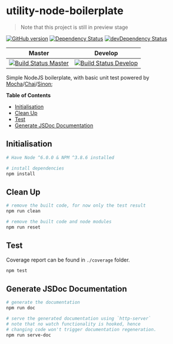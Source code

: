 # utility-node-boilerplate

> Note that this project is still in preview stage

[![GitHub version](https://badge.fury.io/gh/unknownmoon%2Futility-node-boilerplate.svg)](https://badge.fury.io/gh/unknownmoon%2Futility-node-boilerplate)
[![Dependency Status](https://david-dm.org/unknownmoon/utility-node-boilerplate.svg)](https://david-dm.org/unknownmoon/utility-node-boilerplate)
[![devDependency Status](https://david-dm.org/unknownmoon/utility-node-boilerplate/dev-status.svg)](https://david-dm.org/unknownmoon/utility-node-boilerplate#info=devDependencies)

| Master | Develop |
| ------ | ------- |
| [![Build Status Master](https://travis-ci.org/unknownmoon/utility-node-boilerplate.svg?branch=master)](https://travis-ci.org/unknownmoon/utility-node-boilerplate) | [![Build Status Develop](https://travis-ci.org/unknownmoon/utility-node-boilerplate.svg?branch=develop)](https://travis-ci.org/unknownmoon/utility-node-boilerplate) |

Simple NodeJS boilerplate, with basic unit test powered by [Mocha][mocha-link]/[Chai][chai-link]/[Sinon][sinon-link];

__Table of Contents__

<!-- MarkdownTOC -->

- [Initialisation](#initialisation)
- [Clean Up](#clean-up)
- [Test](#test)
- [Generate JSDoc Documentation](#generate-jsdoc-documentation)

<!-- /MarkdownTOC -->

<a name="initialisation"></a>
## Initialisation

```bash
# Have Node ^6.0.0 & NPM ^3.8.6 installed

# install dependencies
npm install
```

<a name="clean-up"></a>
## Clean Up

```bash
# remove the built code, for now only the test result 
npm run clean

# remove the built code and node modules
npm run reset
```

<a name="test"></a>
## Test

Coverage report can be found in `./coverage` folder.

```bash
npm test
```

<a name="generate-jsdoc-documentation"></a>
## Generate JSDoc Documentation

```bash
# generate the documentation
npm run doc

# serve the generated documentation using `http-server`
# note that no watch functionality is hooked, hence
# changing code won't trigger documentation regeneration.
npm run serve-doc
```

<!-- links -->
[mocha-link]: http://mochajs.org/
[chai-link]: http://chaijs.com/ 
[sinon-link]: http://sinonjs.org/

